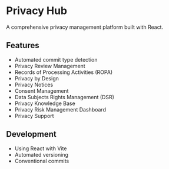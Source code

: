 # Privacy Hub

A comprehensive privacy management platform built with React.

## Features
- Automated commit type detection
- Privacy Review Management
- Records of Processing Activities (ROPA)
- Privacy by Design
- Privacy Notices
- Consent Management
- Data Subjects Rights Management (DSR)
- Privacy Knowledge Base
- Privacy Risk Management Dashboard
- Privacy Support

## Development
- Using React with Vite
- Automated versioning
- Conventional commits
